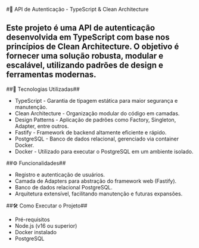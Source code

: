 #📜 API de Autenticação - TypeScript & Clean Architecture 

## Este projeto é uma API de autenticação desenvolvida em TypeScript com base nos princípios de Clean Architecture. O objetivo é fornecer uma solução robusta, modular e escalável, utilizando padrões de design e ferramentas modernas.

##🚀 Tecnologias Utilizadas##
 - TypeScript - Garantia de tipagem estática para maior segurança e manutenção.
 - Clean Architecture - Organização modular do código em camadas.
 - Design Patterns - Aplicação de padrões como Factory, Singleton, Adapter, entre outros.
 - Fastify - Framework de backend altamente eficiente e rápido.
 - PostgreSQL - Banco de dados relacional, gerenciado via container Docker.
 - Docker - Utilizado para executar o PostgreSQL em um ambiente isolado.

##⚙️ Funcionalidades##
 - Registro e autenticação de usuários.
 - Camada de Adapters para abstração do framework web (Fastify).
 - Banco de dados relacional PostgreSQL.
 - Arquitetura extensível, facilitando manutenção e futuras expansões.

##🛠️ Como Executar o Projeto##
 - Pré-requisitos
 - Node.js (v16 ou superior)
 - Docker instalado
 - PostgreSQL
